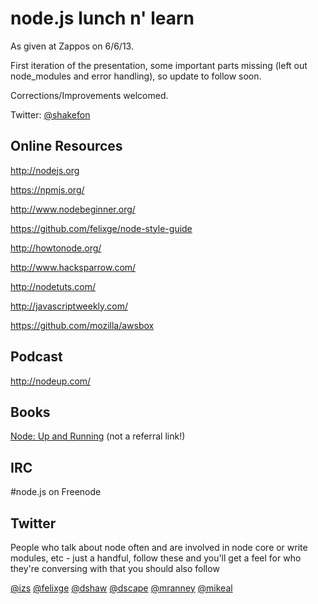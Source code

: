 node.js lunch n' learn
===

As given at Zappos on 6/6/13.

First iteration of the presentation, some important parts missing (left out
node\_modules and error handling), so update to follow soon.

Corrections/Improvements welcomed.

Twitter: [@shakefon](http://twitter.com/shakefon)

Online Resources
---
<http://nodejs.org>

<https://npmjs.org/>

<http://www.nodebeginner.org/>

<https://github.com/felixge/node-style-guide>

<http://howtonode.org/>

<http://www.hacksparrow.com/>

<http://nodetuts.com/>

<http://javascriptweekly.com/>

<https://github.com/mozilla/awsbox>

Podcast
---
<http://nodeup.com/>

Books
---
[Node: Up and Running](http://amzn.com/B007XF8PJS) (not a referral link!)

IRC
---
\#node.js on Freenode

Twitter
---

People who talk about node often and are involved in node core or write
modules, etc - just a handful, follow these and you'll get a feel for who
they're conversing with that you should also follow

[@izs](https://twitter.com/izs)
[@felixge](https://twitter.com/felixge)
[@dshaw](https://twitter.com/dshaw)
[@dscape](https://twitter.com/dscape)
[@mranney](https://twitter.com/mranney)
[@mikeal](https://twitter.com/mikeal)

